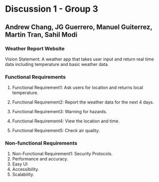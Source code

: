 # Discussion 1 - Group 3

## Andrew Chang, JG Guerrero, Manuel Guiterrez, Martin Tran, Sahil Modi

### Weather Report Website

Vision Statement: A weather app that takes user input and return real time data including temperature and basic weather data.

### Functional Requirements

1. Functional Requirement1: Ask users for location and returns local temperature.

2. Functional Requirement2: Report the weather data for the next 4 days.

3. Functional Requirement3: Warning for hazards.

4. Functional Requirement4: View the location and time.

5. Functional Requirement5: Check air quality.

### Non-functional Requirements

1. Non-Functional Requirement1: Security Protocols.
2. Performance and accuracy.
3. Easy UI
4. Accessibility.
5. Scalability.


	
